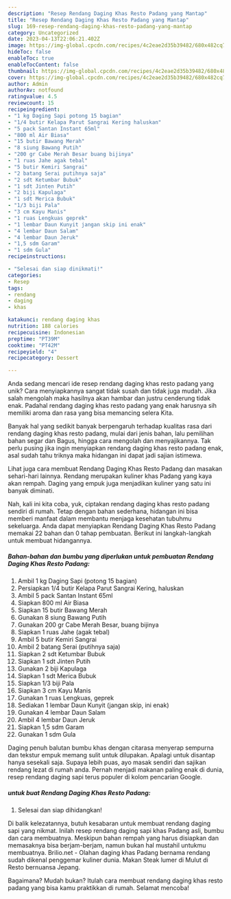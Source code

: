 ```yaml
---
description: "Resep Rendang Daging Khas Resto Padang yang Mantap"
title: "Resep Rendang Daging Khas Resto Padang yang Mantap"
slug: 169-resep-rendang-daging-khas-resto-padang-yang-mantap
category: Uncategorized
date: 2023-04-13T22:06:21.402Z
image: https://img-global.cpcdn.com/recipes/4c2eae2d35b39482/680x482cq70/rendang-daging-khas-resto-padang-foto-resep-utama.jpg
hideToc: false
enableToc: true
enableTocContent: false
thumbnail: https://img-global.cpcdn.com/recipes/4c2eae2d35b39482/680x482cq70/rendang-daging-khas-resto-padang-foto-resep-utama.jpg
cover: https://img-global.cpcdn.com/recipes/4c2eae2d35b39482/680x482cq70/rendang-daging-khas-resto-padang-foto-resep-utama.jpg
author: Admin
authorAv: notfound
ratingvalue: 4.5
reviewcount: 15
recipeingredient:
- "1 kg Daging Sapi potong 15 bagian"
- "1/4 butir Kelapa Parut Sangrai Kering haluskan"
- "5 pack Santan Instant 65ml"
- "800 ml Air Biasa"
- "15 butir Bawang Merah"
- "8 siung Bawang Putih"
- "200 gr Cabe Merah Besar buang bijinya"
- "1 ruas Jahe agak tebal"
- "5 butir Kemiri Sangrai"
- "2 batang Serai putihnya saja"
- "2 sdt Ketumbar Bubuk"
- "1 sdt Jinten Putih"
- "2 biji Kapulaga"
- "1 sdt Merica Bubuk"
- "1/3 biji Pala"
- "3 cm Kayu Manis"
- "1 ruas Lengkuas geprek"
- "1 lembar Daun Kunyit jangan skip ini enak"
- "4 lembar Daun Salam"
- "4 lembar Daun Jeruk"
- "1,5 sdm Garam"
- "1 sdm Gula"
recipeinstructions:

- "Selesai dan siap dinikmati!"
categories:
- Resep
tags:
- rendang
- daging
- khas

katakunci: rendang daging khas 
nutrition: 188 calories
recipecuisine: Indonesian
preptime: "PT39M"
cooktime: "PT42M"
recipeyield: "4"
recipecategory: Dessert

---
```





Anda sedang mencari ide resep rendang daging khas resto padang yang unik? Cara menyiapkannya sangat tidak susah dan tidak juga mudah. Jika salah mengolah maka hasilnya akan hambar dan justru cenderung tidak enak. Padahal rendang daging khas resto padang yang enak harusnya sih memiliki aroma dan rasa yang bisa memancing selera Kita.





Banyak hal yang sedikit banyak berpengaruh terhadap kualitas rasa dari rendang daging khas resto padang, mulai dari jenis bahan, lalu pemilihan bahan segar dan Bagus, hingga cara mengolah dan menyajikannya. Tak perlu pusing jika ingin menyiapkan rendang daging khas resto padang enak,      asal sudah tahu triknya maka hidangan ini dapat jadi sajian istimewa.














Lihat juga cara membuat Rendang Daging Khas Resto Padang dan masakan sehari-hari lainnya. Rendang merupakan kuliner khas Padang yang kaya akan rempah. Daging yang empuk juga menjadikan kuliner yang satu ini banyak diminati.






Nah, kali ini kita coba, yuk, ciptakan rendang daging khas resto padang sendiri di rumah. Tetap dengan bahan sederhana, hidangan ini bisa memberi manfaat dalam membantu menjaga kesehatan tubuhmu sekeluarga. Anda dapat menyiapkan Rendang Daging Khas Resto Padang memakai 22 bahan dan 0 tahap pembuatan. Berikut ini langkah-langkah untuk membuat hidangannya.

<!--inarticleads1-->

##### Bahan-bahan dan bumbu yang diperlukan untuk pembuatan Rendang Daging Khas Resto Padang:

1. Ambil 1 kg Daging Sapi (potong 15 bagian)
1. Persiapkan 1/4 butir Kelapa Parut Sangrai Kering, haluskan
1. Ambil 5 pack Santan Instant 65ml
1. Siapkan 800 ml Air Biasa
1. Siapkan 15 butir Bawang Merah
1. Gunakan 8 siung Bawang Putih
1. Gunakan 200 gr Cabe Merah Besar, buang bijinya
1. Siapkan 1 ruas Jahe (agak tebal)
1. Ambil 5 butir Kemiri Sangrai
1. Ambil 2 batang Serai (putihnya saja)
1. Siapkan 2 sdt Ketumbar Bubuk
1. Siapkan 1 sdt Jinten Putih
1. Gunakan 2 biji Kapulaga
1. Siapkan 1 sdt Merica Bubuk
1. Siapkan 1/3 biji Pala
1. Siapkan 3 cm Kayu Manis
1. Gunakan 1 ruas Lengkuas, geprek
1. Sediakan 1 lembar Daun Kunyit (jangan skip, ini enak)
1. Gunakan 4 lembar Daun Salam
1. Ambil 4 lembar Daun Jeruk
1. Siapkan 1,5 sdm Garam
1. Gunakan 1 sdm Gula


Daging penuh balutan bumbu khas dengan citarasa menyerap sempurna dan tekstur empuk memang sulit untuk dilupakan. Apalagi untuk disantap hanya sesekali saja. Supaya lebih puas, ayo masak sendiri dan sajikan rendang lezat di rumah anda. Pernah menjadi makanan paling enak di dunia, resep rendang daging sapi terus populer di kolom pencarian Google. 

<!--inarticleads2-->

#####  untuk buat Rendang Daging Khas Resto Padang:


1. Selesai dan siap dihidangkan!

Di balik kelezatannya, butuh kesabaran untuk membuat rendang daging sapi yang nikmat. Inilah resep rendang daging sapi khas Padang asli, bumbu dan cara membuatnya. Meskipun bahan rempah yang harus disiapkan dan memasaknya bisa berjam-berjam, namun bukan hal mustahil untukmu membuatnya. Brilio.net - Olahan daging khas Padang bernama rendang sudah dikenal penggemar kuliner dunia. Makan Steak lumer di Mulut di Resto bernuansa Jepang. 

Bagaimana? Mudah bukan? Itulah cara membuat rendang daging khas resto padang yang bisa kamu praktikkan di rumah. Selamat mencoba!
